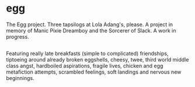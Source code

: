 # egg
The Egg project. Three tapsilogs at Lola Adang's, please. A project in memory of Manic Pixie Dreamboy and the Sorcerer of Slack.
A work in progress.

##
Featuring really late breakfasts (simple to complicated) friendships, tiptoeing around already broken eggshells, cheesy, twee, third world middle class angst, hardboiled aspirations, fragile lives, 
chicken and egg metafiction attempts, scrambled feelings, soft landings and nervous new beginnings.


